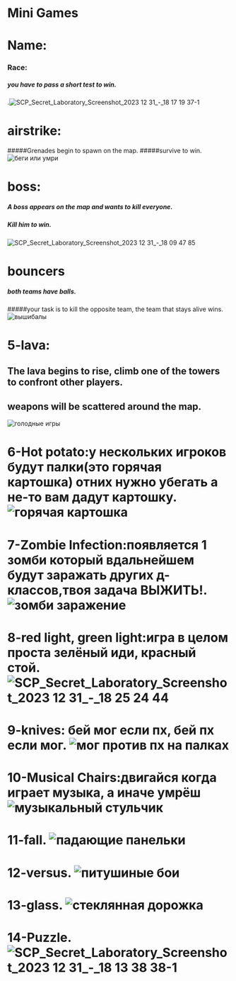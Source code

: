 # Mini Games               
# Name:
### Race:
##### you have to pass a short test to win.
.![SCP_Secret_Laboratory_Screenshot_2023 12 31_-_18 17 19 37-1](https://github.com/Tert122/-/assets/158254093/81c0e383-e334-4b05-a328-5675a55b10f2) 

# airstrike:
#####Grenades begin to spawn on the map.
#####survive to win.
![беги или умри](https://github.com/Tert122/-/assets/158254093/9bbf9495-a68f-4571-89d3-769bba1a4714)

# boss:
##### A boss appears on the map and wants to kill everyone.
##### Kill him to win.
![SCP_Secret_Laboratory_Screenshot_2023 12 31_-_18 09 47 85](https://github.com/Tert122/-/assets/158254093/288b0204-b939-4a2d-b5aa-894665b66905)

# bouncers 
##### both teams have balls.
#####your task is to kill the opposite team, the team that stays alive wins.
![вышибалы](https://github.com/Tert122/-/assets/158254093/abdccb02-36fb-4d90-abf2-092946cd139c)

# 5-lava:
## The lava begins to rise, climb one of the towers to confront other players.
## weapons will be scattered around the map.
![голодные игры](https://github.com/Tert122/-/assets/158254093/163644c8-aa90-40dd-999e-62a5286dbde9)

# 6-Hot potato:у нескольких игроков будут палки(это горячая картошка) отних нужно убегать а не-то вам дадут картошку. ![горячая картошка](https://github.com/Tert122/-/assets/158254093/b810d0ef-79f5-4074-bc4e-e658ffc14ac5)
# 7-Zombie Infection:появляется 1 зомби который вдальнейшем будут заражать других д-классов,твоя задача ВЫЖИТЬ!. ![зомби заражение](https://github.com/Tert122/-/assets/158254093/5354f791-ffd5-4a68-ab7f-5e13ec033b2b)
# 8-red light, green light:игра в целом проста зелёный иди, красный стой. ![SCP_Secret_Laboratory_Screenshot_2023 12 31_-_18 25 24 44](https://github.com/Tert122/-/assets/158254093/6a8b9fbf-734a-4ae9-945e-706792954ca7)
# 9-knives: бей мог если пх, бей пх если мог. ![мог против пх на палках](https://github.com/Tert122/-/assets/158254093/a4da7873-0024-40cd-8565-3608bbb8d9a2)
# 10-Musical Chairs:двигайся когда играет музыка, а иначе умрёш ![музыкальный стульчик](https://github.com/Tert122/-/assets/158254093/8b460526-d9e3-4e96-8322-e27b3110cbf9)
# 11-fall. ![падающие панельки](https://github.com/Tert122/-/assets/158254093/de235555-e7ac-48dd-942c-054646620d75)
# 12-versus. ![питушиные бои](https://github.com/Tert122/-/assets/158254093/862e36e6-8e1b-4823-80c0-254b98e8a136)
# 13-glass. ![стеклянная дорожка](https://github.com/Tert122/-/assets/158254093/1a095896-94a7-49bc-b52d-963c82e5aa41)
# 14-Puzzle. ![SCP_Secret_Laboratory_Screenshot_2023 12 31_-_18 13 38 38-1](https://github.com/Tert122/-/assets/158254093/440bda2c-609d-409e-bf58-6d2b2e7fa3e2)

